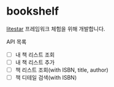 # bookshelf

[litestar](https://litestar.dev) 프레임워크 체험을 위해 개발합니다.


API 목록
- [ ] 내 책 리스트 조회
- [ ] 내 책 리스트 추가
- [ ] 책 리스트 조회(with ISBN, title, author)
- [ ] 책 디테일 검색(with ISBN)
